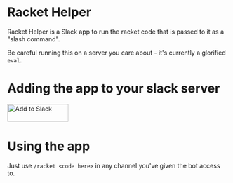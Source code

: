# Racket Helper

Racket Helper is a Slack app to run the racket code that is passed to it as a "slash command".

Be careful running this on a server you care about - it's currently a glorified `eval`.

# Adding the app to your slack server

<a href="https://slack.com/oauth/authorize?scope=commands,bot&client_id=437530082994.436948745745"><img alt="Add to Slack" height="40" width="139" src="https://platform.slack-edge.com/img/add_to_slack.png" srcset="https://platform.slack-edge.com/img/add_to_slack.png 1x, https://platform.slack-edge.com/img/add_to_slack@2x.png 2x" /></a>

# Using the app

Just use `/racket <code here>` in any channel you've given the bot access to.
